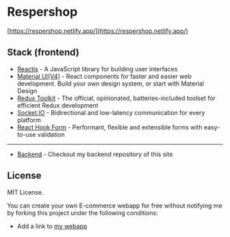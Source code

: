 # Respershop

[https://respershop.netlify.app/](https://respershop.netlify.app/)


## Stack (frontend)

- [Reactjs](https://reactjs.org/) - A JavaScript library for building user interfaces
- [Material UI(V4)](https://v4.mui.com/) - React components for faster and easier web development. Build your own design system, or start with Material Design
- [Redux Toolkit](https://redux-toolkit.js.org/) - The official, opinionated, batteries-included toolset for efficient Redux development
- [Socket.IO](https://socket.io/) - Bidirectional and low-latency communication for every platform
- [React Hook Form](https://react-hook-form.com/) - Performant, flexible and extensible forms with easy-to-use validation

------

- [Backend](https://github.com/thuong-resper/resper-api) - Checkout my backend repository of this site


## License

MIT License.

You can create your own E-commerce webapp for free without notifying me by forking this project under the following conditions:

- Add a link to [my webapp](https://respershop.netlify.app/)
